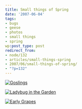 ```yaml
---
title: Small things of Spring
date: '2007-06-04'
tags:
- bugs
- geese
- photos
- small things
- spring
wp:post_type: post
redirect_from:
- node/132
- articles/small-things-spring
- 2007/06/small-things-of-spring/
- "?p=132"
---
```


[ ![Goslings](http://farm2.static.flickr.com/1285/530395402_2567dc64cd.jpg) ](http://www.flickr.com/photos/bensheldon/530395402/ "Photo Sharing")

  [ ![Ladybug in the Garden](http://farm2.static.flickr.com/1220/530535995_82b282cda5.jpg) ](http://www.flickr.com/photos/bensheldon/530535995/ "Photo Sharing")

  [ ![Early Grapes](http://farm1.static.flickr.com/207/513475262_e9fb4f340d.jpg) ](http://www.flickr.com/photos/bensheldon/513475262/ "Photo Sharing")

